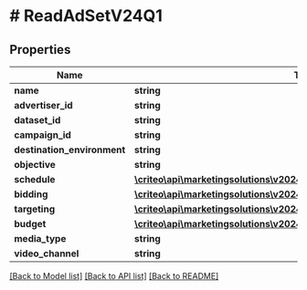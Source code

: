 # # ReadAdSetV24Q1

## Properties

Name | Type | Description | Notes
------------ | ------------- | ------------- | -------------
**name** | **string** |  | [optional]
**advertiser_id** | **string** |  | [optional]
**dataset_id** | **string** |  | [optional]
**campaign_id** | **string** |  | [optional]
**destination_environment** | **string** |  | [optional]
**objective** | **string** |  | [optional]
**schedule** | [**\criteo\api\marketingsolutions\v2024_07\Model\ReadAdSetScheduleV24Q1**](ReadAdSetScheduleV24Q1.md) |  | [optional]
**bidding** | [**\criteo\api\marketingsolutions\v2024_07\Model\ReadAdSetBiddingV24Q1**](ReadAdSetBiddingV24Q1.md) |  | [optional]
**targeting** | [**\criteo\api\marketingsolutions\v2024_07\Model\AdSetTargetingV24Q1**](AdSetTargetingV24Q1.md) |  | [optional]
**budget** | [**\criteo\api\marketingsolutions\v2024_07\Model\ReadAdSetBudgetV24Q1**](ReadAdSetBudgetV24Q1.md) |  | [optional]
**media_type** | **string** |  | [optional]
**video_channel** | **string** |  | [optional]

[[Back to Model list]](../../README.md#models) [[Back to API list]](../../README.md#endpoints) [[Back to README]](../../README.md)
